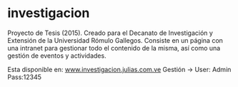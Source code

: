 # investigacion

Proyecto de Tesis (2015). Creado para el Decanato de Investigación y Extensión de la Universidad Rómulo Gallegos.
Consiste en un página con una intranet para gestionar todo el contenido de la misma, así como una gestión de eventos
y actividades.

Esta disponible en: www.investigacion.julias.com.ve
Gestión -> User: Admin
          Pass:12345
